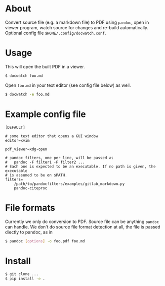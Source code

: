 # About

Convert source file (e.g. a markdown file) to PDF using `pandoc`, open in viewer
program, watch source for changes and re-build automatically. Optional config
file `$HOME/.config/docwatch.conf`.

# Usage

This will open the built PDF in a viewer.

```sh
$ docwatch foo.md
```

Open `foo.md` in your text editor (see config file below) as well.

```sh
$ docwatch -e foo.md
```

# Example config file

```
[DEFAULT]

# some text editor that opens a GUI window
editor=xvim

pdf_viewer=xdg-open

# pandoc filters, one per line, will be passed as
#   pandoc -F filter1 -F filter2 ...
# Each one is expected to be an executable. If no path is given, the executable
# is assumed to be on $PATH.
filters=
    /path/to/pandocfilters/examples/gitlab_markdown.py
    pandoc-citeproc
```

# File formats

Currently we only do conversion to PDF. Source file can be anything `pandoc`
can handle. We don't do source file format detection at all, the file is passed
diectly to pandoc, as in

```sh
$ pandoc [options] -o foo.pdf foo.md
```

# Install

```sh
$ git clone ...
$ pip install -e .
```
